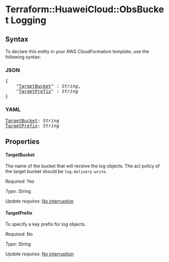 # Terraform::HuaweiCloud::ObsBucket Logging

## Syntax

To declare this entity in your AWS CloudFormation template, use the following syntax:

### JSON

<pre>
{
    "<a href="#targetbucket" title="TargetBucket">TargetBucket</a>" : <i>String</i>,
    "<a href="#targetprefix" title="TargetPrefix">TargetPrefix</a>" : <i>String</i>
}
</pre>

### YAML

<pre>
<a href="#targetbucket" title="TargetBucket">TargetBucket</a>: <i>String</i>
<a href="#targetprefix" title="TargetPrefix">TargetPrefix</a>: <i>String</i>
</pre>

## Properties

#### TargetBucket

The name of the bucket that will receive the log objects.
The acl policy of the target bucket should be `log-delivery-write`.

_Required_: Yes

_Type_: String

_Update requires_: [No interruption](https://docs.aws.amazon.com/AWSCloudFormation/latest/UserGuide/using-cfn-updating-stacks-update-behaviors.html#update-no-interrupt)

#### TargetPrefix

To specify a key prefix for log objects.

_Required_: No

_Type_: String

_Update requires_: [No interruption](https://docs.aws.amazon.com/AWSCloudFormation/latest/UserGuide/using-cfn-updating-stacks-update-behaviors.html#update-no-interrupt)

